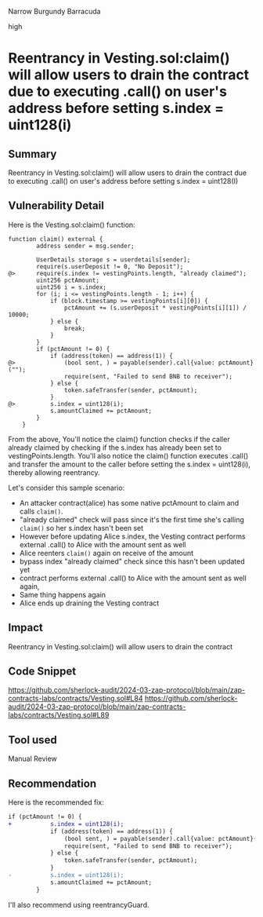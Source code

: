 Narrow Burgundy Barracuda

high

# Reentrancy in Vesting.sol:claim() will allow users to drain the contract due to executing .call() on user's address before setting s.index = uint128(i)

## Summary
Reentrancy in Vesting.sol:claim() will allow users to drain the contract due to executing .call() on user's address before setting s.index = uint128(I)

## Vulnerability Detail
Here is the Vesting.sol:claim() function:
```solidity
function claim() external {
        address sender = msg.sender;

        UserDetails storage s = userdetails[sender];
        require(s.userDeposit != 0, "No Deposit");
@>      require(s.index != vestingPoints.length, "already claimed");
        uint256 pctAmount;
        uint256 i = s.index;
        for (i; i <= vestingPoints.length - 1; i++) {
            if (block.timestamp >= vestingPoints[i][0]) {
                pctAmount += (s.userDeposit * vestingPoints[i][1]) / 10000;
            } else {
                break;
            }
        }
        if (pctAmount != 0) {
            if (address(token) == address(1)) {
@>              (bool sent, ) = payable(sender).call{value: pctAmount}("");
                require(sent, "Failed to send BNB to receiver");
            } else {
                token.safeTransfer(sender, pctAmount);
            }
@>          s.index = uint128(i);
            s.amountClaimed += pctAmount;
        }
    }
```
From the above, You'll notice the claim() function checks if the caller already claimed by checking if the s.index has already been set to vestingPoints.length. You'll also notice the claim() function executes .call() and transfer the amount to the caller before setting the s.index = uint128(i), thereby allowing reentrancy.

Let's consider this sample scenario:
- An attacker contract(alice) has some native pctAmount to claim and calls `claim()`.
- "already claimed" check will pass since it's the first time she's calling `claim()` so her s.index hasn't been set
- However before updating Alice s.index, the Vesting contract performs external .call() to Alice with the amount sent as well
- Alice reenters `claim()` again on receive of the amount
- bypass index "already claimed" check since this hasn't been updated yet
- contract performs external .call() to Alice with the amount sent as well again,
- Same thing happens again
- Alice ends up draining the Vesting contract

## Impact
Reentrancy in Vesting.sol:claim() will allow users to drain the contract

## Code Snippet
https://github.com/sherlock-audit/2024-03-zap-protocol/blob/main/zap-contracts-labs/contracts/Vesting.sol#L84
https://github.com/sherlock-audit/2024-03-zap-protocol/blob/main/zap-contracts-labs/contracts/Vesting.sol#L89

## Tool used

Manual Review

## Recommendation
Here is the recommended fix:
```diff
if (pctAmount != 0) {
+           s.index = uint128(i);
            if (address(token) == address(1)) {
                (bool sent, ) = payable(sender).call{value: pctAmount}("");
                require(sent, "Failed to send BNB to receiver");
            } else {
                token.safeTransfer(sender, pctAmount);
            }
-           s.index = uint128(i);
            s.amountClaimed += pctAmount;
        }
```
I'll also recommend using reentrancyGuard.